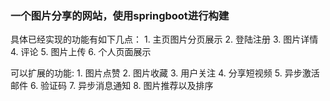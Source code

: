 ### 一个图片分享的网站，使用springboot进行构建
具体已经实现的功能有如下几点：
    1. 主页图片分页展示
    2. 登陆注册
    3. 图片详情
    4. 评论
    5. 图片上传
    6. 个人页面展示
    
可以扩展的功能:
    1. 图片点赞
    2. 图片收藏
    3. 用户关注
    4. 分享短视频
    5. 异步激活邮件
    6. 验证码
    7. 异步消息通知
    8. 图片推荐以及排序
    
